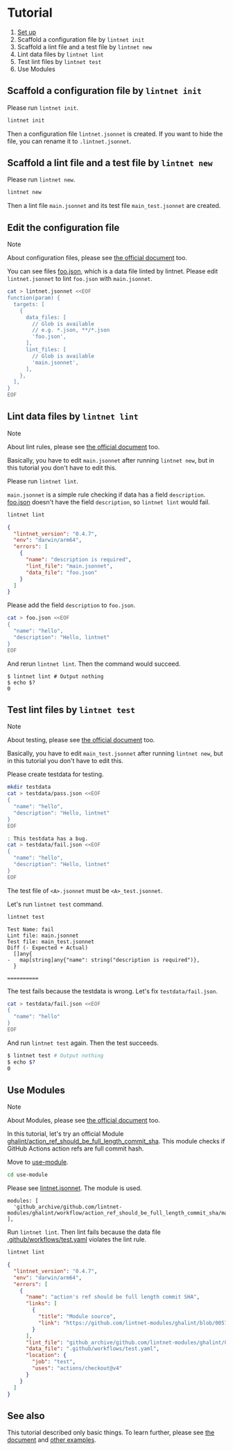 # Tutorial

1. [Set up](../README.md#set-up)
1. Scaffold a configuration file by `lintnet init`
1. Scaffold a lint file and a test file by `lintnet new`
1. Lint data files by `lintnet lint`
1. Test lint files by `lintnet test`
1. Use Modules

## Scaffold a configuration file by `lintnet init`


Please run `lintnet init`.

```sh
lintnet init
```

Then a configuration file `lintnet.jsonnet` is created.
If you want to hide the file, you can rename it to `.lintnet.jsonnet`.

## Scaffold a lint file and a test file by `lintnet new`


Please run `lintnet new`.

```sh
lintnet new
```

Then a lint file `main.jsonnet` and its test file `main_test.jsonnet` are created.


## Edit the configuration file

> [!NOTE]
> About configuration files, please see [the official document](https://lintnet.github.io/docs/config/) too.

You can see files [foo.json](foo.json), which is a data file linted by lintnet.
Please edit `lintnet.jsonnet` to lint `foo.json` with `main.jsonnet`.

```sh
cat > lintnet.jsonnet <<EOF
function(param) {
  targets: [
    {
      data_files: [
        // Glob is available
        // e.g. *.json, **/*.json
        'foo.json',
      ],
      lint_files: [
        // Glob is available
        'main.jsonnet',
      ],
    },
  ],
}
EOF
```

## Lint data files by `lintnet lint`

> [!NOTE]
> About lint rules, please see [the official document](https://lintnet.github.io/docs/lint-rule/) too.

Basically, you have to edit `main.jsonnet` after running `lintnet new`, but in this tutorial you don't have to edit this.

Please run `lintnet lint`.

`main.jsonnet` is a simple rule checking if data has a field `description`.
[foo.json](foo.json) doesn't have the field `description`, so `lintnet lint` would fail.

```sh
lintnet lint
```
```json
{
  "lintnet_version": "0.4.7",
  "env": "darwin/arm64",
  "errors": [
    {
      "name": "description is required",
      "lint_file": "main.jsonnet",
      "data_file": "foo.json"
    }
  ]
}
```

Please add the field `description` to `foo.json`.

```sh
cat > foo.json <<EOF
{
  "name": "hello",
  "description": "Hello, lintnet"
}
EOF
```

And rerun `lintnet lint`.
Then the command would succeed.

```console
$ lintnet lint # Output nothing
$ echo $?
0
```

## Test lint files by `lintnet test`

> [!NOTE]
> About testing, please see [the official document](https://lintnet.github.io/docs/test-rule/) too.

Basically, you have to edit `main_test.jsonnet` after running `lintnet new`, but in this tutorial you don't have to edit this.

Please create testdata for testing.

```sh
mkdir testdata
cat > testdata/pass.json <<EOF
{
  "name": "hello",
  "description": "Hello, lintnet"
}
EOF

: This testdata has a bug.
cat > testdata/fail.json <<EOF
{
  "name": "hello",
  "description": "Hello, lintnet"
}
EOF
```

The test file of `<A>.jsonnet` must be `<A>_test.jsonnet`.

Let's run `lintnet test` command.

```sh
lintnet test
```
```
Test Name: fail
Lint file: main.jsonnet
Test file: main_test.jsonnet
Diff (- Expected + Actual)
  []any{
- 	map[string]any{"name": string("description is required")},
  }

==========

```

The test fails because the testdata is wrong.
Let's fix `testdata/fail.json`.

```sh
cat > testdata/fail.json <<EOF
{
  "name": "hello"
}
EOF
```

And run `lintnet test` again. Then the test succeeds.

```sh
$ lintnet test # Output nothing
$ echo $?
0
```

## Use Modules

> [!NOTE]
> About Modules, please see [the official document](https://lintnet.github.io/docs/module/) too.

In this tutorial, let's try an official Module [ghalint/action_ref_should_be_full_length_commit_sha](https://github.com/lintnet/modules/tree/main/modules/ghalint/action_ref_should_be_full_length_commit_sha).
This module checks if GitHub Actions action refs are full commit hash.

Move to [use-module](use-module).

```sh
cd use-module
```

Please see [lintnet.jsonnet](use-module/lintnet.jsonnet). The module is used.

```jsonnet
modules: [
  'github_archive/github.com/lintnet-modules/ghalint/workflow/action_ref_should_be_full_length_commit_sha/main.jsonnet@00571db321e413d45be457f39e48cd4237399bb7:v0.3.0',
],
```

Run `lintnet lint`. Then lint fails because the data file [.github/workflows/test.yaml](use-module/.github/workflows/test.yaml) violates the lint rule.

```sh
lintnet lint
```
```json
{
  "lintnet_version": "0.4.7",
  "env": "darwin/arm64",
  "errors": [
    {
      "name": "action's ref should be full length commit SHA",
      "links": [
        {
          "title": "Module source",
          "link": "https://github.com/lintnet-modules/ghalint/blob/00571db321e413d45be457f39e48cd4237399bb7/workflow/action_ref_should_be_full_length_commit_sha/main.jsonnet"
        }
      ],
      "lint_file": "github_archive/github.com/lintnet-modules/ghalint/00571db321e413d45be457f39e48cd4237399bb7/workflow/action_ref_should_be_full_length_commit_sha/main.jsonnet:v0.3.0",
      "data_file": ".github/workflows/test.yaml",
      "location": {
        "job": "test",
        "uses": "actions/checkout@v4"
      }
    }
  ]
}
```

## See also

This tutorial described only basic things.
To learn further, please see [the document](https://lintnet.github.io/docs/) and [other examples](../README.md).

<!-- This file is generated by yodoc.
https://github.com/suzuki-shunsuke/yodoc
Please don't edit this code comment because yodoc depends on this code comment.
-->
